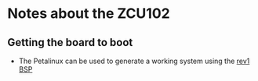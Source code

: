 # Notes about the ZCU102

## Getting the board to boot
- The Petalinux can be used to generate a working system using the [rev1 BSP](https://www.xilinx.com/member/forms/download/xef.html?filename=xilinx-zcu102-zu9-es2-rev1.0-v2016.4-final1.bsp&akdm=1)
